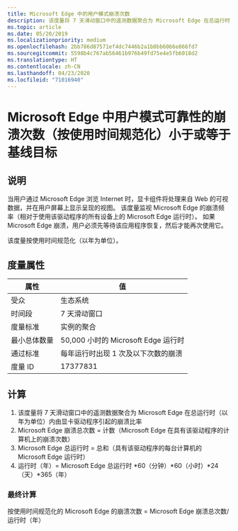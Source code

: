 ```yaml
---
title: Microsoft Edge 中的用户模式崩溃次数
description: 该度量将 7 天滑动窗口中的遥测数据聚合为 Microsoft Edge 在总运行时（以年为单位）内由显卡驱动程序引起的崩溃比率
ms.topic: article
ms.date: 05/20/2019
ms.localizationpriority: medium
ms.openlocfilehash: 2bb786d87571ef4dc7446b2a1b0bb6066e866fd7
ms.sourcegitcommit: 5598b4c767ab56461b976b49fd75e4e5fb6018d2
ms.translationtype: HT
ms.contentlocale: zh-CN
ms.lasthandoff: 04/23/2020
ms.locfileid: "71016940"
---
```

# <a name="number-of-user-mode-reliability-for-crashes-in-microsoft-edge-normalized-by-usage-is-less-than-or-equal-to-the-baseline-goal"></a>Microsoft Edge 中用户模式可靠性的崩溃次数（按使用时间规范化）小于或等于基线目标

## <a name="description"></a>说明

当用户通过 Microsoft Edge 浏览 Internet 时，显卡组件将处理来自 Web 的可视数据，并在用户屏幕上显示呈现的视图。 该度量监视 Microsoft Edge 的崩溃频率（相对于使用该驱动程序的所有设备上的 Microsoft Edge 运行时）。 如果 Microsoft Edge 崩溃，用户必须先等待该应用程序恢复，然后才能再次使用它。

该度量按使用时间规范化（以年为单位）。

## <a name="measure-attributes"></a>度量属性

|属性|值|
|----|----|
|受众 |生态系统|
|时间段 |7 天滑动窗口|
|度量标准 |实例的聚合|
|最小总体数量 |50,000 小时的 Microsoft Edge 运行时|
|通过标准 |每年运行时出现 1 次及以下次数的崩溃|
|度量 ID |17377831|

## <a name="calculation"></a>计算

1. 该度量将 7 天滑动窗口中的遥测数据聚合为 Microsoft Edge 在总运行时（以年为单位）内由显卡驱动程序引起的崩溃比率 
2. Microsoft Edge 崩溃总次数 = 计数（Microsoft Edge 在具有该驱动程序的计算机上的崩溃次数） 
3. Microsoft Edge 总运行时 = 总和（具有该驱动程序的每台计算机的 Microsoft Edge 运行时） 
4. 运行时（年）= Microsoft Edge 总运行时 \*60（分钟）\*60（小时）\*24（天）\*365（年） 

### <a name="final-calculation"></a>最终计算

按使用时间规范化的 Microsoft Edge 的崩溃次数 = Microsoft Edge 崩溃总次数/运行时（年） 